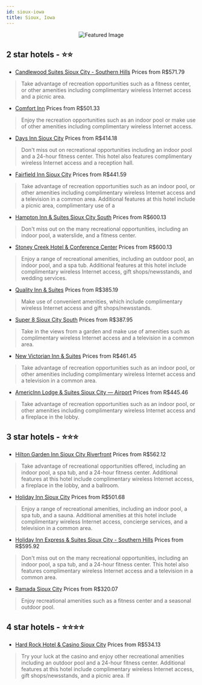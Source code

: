 ```yaml
---
id: sioux-iowa
title: Sioux, Iowa
---
```


<center><img src="https://i.travelapi.com/hotels/8000000/7740000/7734300/7734266/7b80838b_z.jpg" alt="Featured Image" /></center>


##  2 star hotels - ⭐️⭐️

-    [Candlewood Suites Sioux City - Southern Hills](https://us.hurb.com/hotels/sioux/candlewood-suites-sioux-city-southern-hills-JNP-JP188253?cmp=18055) Prices from R$571.79
   > Take advantage of recreation opportunities such as a fitness center, or other amenities including complimentary wireless Internet access and a picnic area.
-    [Comfort Inn](https://us.hurb.com/hotels/sioux/comfort-inn-JNP-JP170556?cmp=18055) Prices from R$501.33
   > Enjoy the recreation opportunities such as an indoor pool or make use of other amenities including complimentary wireless Internet access.
-    [Days Inn Sioux City](https://us.hurb.com/hotels/sioux/days-inn-sioux-city-JNP-JP442461?cmp=18055) Prices from R$414.18
   > Don't miss out on recreational opportunities including an indoor pool and a 24-hour fitness center. This hotel also features complimentary wireless Internet access and a reception hall.
-    [Fairfield Inn Sioux City](https://us.hurb.com/hotels/sioux/fairfield-inn-sioux-city-JNP-JP155849?cmp=18055) Prices from R$441.59
   > Take advantage of recreation opportunities such as an indoor pool, or other amenities including complimentary wireless Internet access and a television in a common area. Additional features at this hotel include a picnic area, complimentary use of a 
-    [Hampton Inn & Suites Sioux City South](https://us.hurb.com/hotels/sioux/hampton-inn-suites-sioux-city-south-JNP-JP413616?cmp=18055) Prices from R$600.13
   > Don't miss out on the many recreational opportunities, including an indoor pool, a waterslide, and a fitness center.
-    [Stoney Creek Hotel & Conference Center](https://us.hurb.com/hotels/sioux/stoney-creek-hotel-conference-center-JNP-JP848013?cmp=18055) Prices from R$600.13
   > Enjoy a range of recreational amenities, including an outdoor pool, an indoor pool, and a spa tub. Additional features at this hotel include complimentary wireless Internet access, gift shops/newsstands, and wedding services.
-    [Quality Inn & Suites](https://us.hurb.com/hotels/sioux/quality-inn-suites-JNP-JP230409?cmp=18055) Prices from R$385.19
   > Make use of convenient amenities, which include complimentary wireless Internet access and gift shops/newsstands.
-    [Super 8 Sioux City South](https://us.hurb.com/hotels/sioux/super-8-sioux-city-south-JNP-JP456293?cmp=18055) Prices from R$387.95
   > Take in the views from a garden and make use of amenities such as complimentary wireless Internet access and a television in a common area.
-    [New Victorian Inn & Suites](https://us.hurb.com/hotels/sioux/new-victorian-inn-suites-JNP-JP677519?cmp=18055) Prices from R$461.45
   > Take advantage of recreation opportunities such as an indoor pool, or other amenities including complimentary wireless Internet access and a television in a common area.
-    [AmericInn Lodge & Suites Sioux City — Airport](https://us.hurb.com/hotels/sioux/americinn-lodge-suites-sioux-city-airport-JNP-JP175118?cmp=18055) Prices from R$445.46
   > Take advantage of recreation opportunities such as an indoor pool, or other amenities including complimentary wireless Internet access and a fireplace in the lobby.

##  3 star hotels - ⭐️⭐️⭐️

-    [Hilton Garden Inn Sioux City Riverfront](https://us.hurb.com/hotels/sioux/hilton-garden-inn-sioux-city-riverfront-JNP-JP055149?cmp=18055) Prices from R$562.12
   > Take advantage of recreational opportunities offered, including an indoor pool, a spa tub, and a 24-hour fitness center. Additional features at this hotel include complimentary wireless Internet access, a fireplace in the lobby, and a ballroom.
-    [Holiday Inn Sioux City](https://us.hurb.com/hotels/sioux/holiday-inn-sioux-city-JNP-JP990941?cmp=18055) Prices from R$501.68
   > Enjoy a range of recreational amenities, including an indoor pool, a spa tub, and a sauna. Additional amenities at this hotel include complimentary wireless Internet access, concierge services, and a television in a common area.
-    [Holiday Inn Express & Suites Sioux City - Southern Hills](https://us.hurb.com/hotels/sioux/holiday-inn-express-suites-sioux-city-southern-hills-JNP-JP055150?cmp=18055) Prices from R$595.92
   > Don't miss out on the many recreational opportunities, including an indoor pool, a spa tub, and a 24-hour fitness center. This hotel also features complimentary wireless Internet access and a television in a common area.
-    [Ramada Sioux City](https://us.hurb.com/hotels/sioux/ramada-sioux-city-JNP-JP086700?cmp=18055) Prices from R$320.07
   > Enjoy recreational amenities such as a fitness center and a seasonal outdoor pool.

##  4 star hotels - ⭐️⭐️⭐️⭐️

-    [Hard Rock Hotel & Casino Sioux City](https://us.hurb.com/hotels/sioux/hard-rock-hotel-casino-sioux-city-JNP-JP568801?cmp=18055) Prices from R$534.13
   > Try your luck at the casino and enjoy other recreational amenities including an outdoor pool and a 24-hour fitness center. Additional features at this hotel include complimentary wireless Internet access, gift shops/newsstands, and a picnic area. If 
